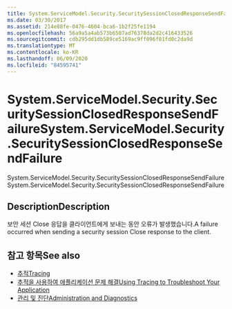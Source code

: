 ```yaml
---
title: System.ServiceModel.Security.SecuritySessionClosedResponseSendFailure
ms.date: 03/30/2017
ms.assetid: 214e88fe-0476-4604-bca6-1b2f25fe1194
ms.openlocfilehash: 56a9a5a4ab573b6507ad76378da2d2c416433526
ms.sourcegitcommit: cdb295dd1db589ce5169ac9ff096f01fd0c2da9d
ms.translationtype: MT
ms.contentlocale: ko-KR
ms.lasthandoff: 06/09/2020
ms.locfileid: "84595741"
---
```

# <a name="systemservicemodelsecuritysecuritysessionclosedresponsesendfailure"></a><span data-ttu-id="b951a-102">System.ServiceModel.Security.SecuritySessionClosedResponseSendFailure</span><span class="sxs-lookup"><span data-stu-id="b951a-102">System.ServiceModel.Security.SecuritySessionClosedResponseSendFailure</span></span>
<span data-ttu-id="b951a-103">System.ServiceModel.Security.SecuritySessionClosedResponseSendFailure</span><span class="sxs-lookup"><span data-stu-id="b951a-103">System.ServiceModel.Security.SecuritySessionClosedResponseSendFailure</span></span>  
  
## <a name="description"></a><span data-ttu-id="b951a-104">Description</span><span class="sxs-lookup"><span data-stu-id="b951a-104">Description</span></span>  
 <span data-ttu-id="b951a-105">보안 세션 Close 응답을 클라이언트에게 보내는 동안 오류가 발생했습니다.</span><span class="sxs-lookup"><span data-stu-id="b951a-105">A failure occurred when sending a security session Close response to the client.</span></span>  
  
## <a name="see-also"></a><span data-ttu-id="b951a-106">참고 항목</span><span class="sxs-lookup"><span data-stu-id="b951a-106">See also</span></span>

- [<span data-ttu-id="b951a-107">추적</span><span class="sxs-lookup"><span data-stu-id="b951a-107">Tracing</span></span>](index.md)
- [<span data-ttu-id="b951a-108">추적을 사용하여 애플리케이션 문제 해결</span><span class="sxs-lookup"><span data-stu-id="b951a-108">Using Tracing to Troubleshoot Your Application</span></span>](using-tracing-to-troubleshoot-your-application.md)
- [<span data-ttu-id="b951a-109">관리 및 진단</span><span class="sxs-lookup"><span data-stu-id="b951a-109">Administration and Diagnostics</span></span>](../index.md)
